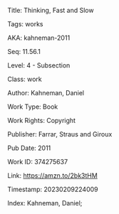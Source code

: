 Title:  Thinking, Fast and Slow

Tags:   works

AKA:    kahneman-2011

Seq:    11.56.1

Level:  4 - Subsection

Class:  work

Author: Kahneman, Daniel

Work Type: Book

Work Rights: Copyright

Publisher: Farrar, Straus and Giroux

Pub Date: 2011

Work ID: 374275637

Link:   https://amzn.to/2bk3tHM

Timestamp: 20230209224009

Index:  Kahneman, Daniel; 
